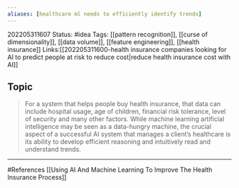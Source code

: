 ```yaml
---
aliases: [healthcare ml needs to efficiently identify trends]
---
```

202205311607
Status: #idea
Tags: [[pattern recognition]], [[curse of dimensionality]], [[data volume]], [[feature engineering]], [[health insurance]]
Links:[[202205311600-health insurance companies looking for AI to predict people at risk to reduce cost|reduce health insurance cost with AI]]
## Topic
>For a system that helps people buy health insurance, that data can include hospital usage, age of children, financial risk tolerance, level of security and many other factors. While machine learning artificial intelligence may be seen as a data-hungry machine, the crucial aspect of a successful AI system that manages a client’s healthcare is its ability to develop efficient reasoning and intuitively read and understand trends.

___
#References
[[Using AI And Machine Learning To Improve The Health Insurance Process]]